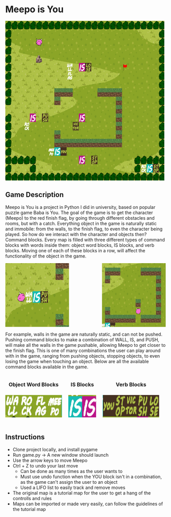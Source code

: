 # Meepo is You

<img src="https://github.com/clarencechau/Meepo-Is-You/blob/main/readmepictures/game.png?raw=true" width="500" height="500" />

## Game Description

Meepo is You is a project in Python I did in university, based on popular puzzle game Baba is You. The goal of the game is to get the character (Meepo) to the red finish flag, by going through different obstacles and rooms, but with a catch. Everything object in the game is naturally static and immobile: from the walls, to the finish flag, to even the character being played. So how do we interact with the character and objects then? Command blocks. Every map is filled with three different types of command blocks with words inside them: object word blocks, IS blocks, and verb blocks. Moving one of each of these blocks in a row, will affect the functionality of the object in the game.

<div style="display: flex; justify-content: space-between;">
    <img src="https://github.com/clarencechau/Meepo-Is-You/blob/main/readmepictures/wallispush.png?raw=true" width="200" height="200" />
    <img src="https://github.com/clarencechau/Meepo-Is-You/blob/main/readmepictures/pushedwall.png?raw=true" width="200" height="200" />
</div>

For example, walls in the game are naturally static, and can not be pushed. Pushing command blocks to make a combination of WALL, IS, and PUSH, will make all the walls in the game pushable, allowing Meepo to get closer to the finish flag. This is one of many combinations the user can play around with in the game, ranging from pushing objects, stopping objects, to even losing the game when touching an object. Below are all the available command blocks available in the game.

<div style="display: flex; align-items: center;">
  <div style="text-align: center; margin-right: 20px;">
    <h3>Object Word Blocks<h3>
    <img src="https://github.com/clarencechau/Meepo-Is-You/blob/main/readmepictures/objects.png?raw=true" width="200" height="70" />
  </div>
  <div style="text-align: center; margin-right: 20px;">
    <h3>IS Blocks<h3>
    <img src="https://github.com/clarencechau/Meepo-Is-You/blob/main/readmepictures/isblock.png?raw=true" width="100" height="70" />
  </div>
  <div style="text-align: center; margin-right: 20px;">
    <h3>Verb Blocks<h3>
    <img src="https://github.com/clarencechau/Meepo-Is-You/blob/main/readmepictures/verbblock.png?raw=true" width="200" height="70" />
  </div>
</div>


## Instructions

* Clone project locally, and install pygame
* Run game.py -> A new window should launch
* Use the arrow keys to move Meepo
* Ctrl + Z to undo your last move
  * Can be done as many times as the user wants to
  * Must use undo function when the YOU block isn't in a combination, as the game can't assign the user to an object
  * Used a LIFO list to easily track and remove moves
* The original map is a tutorial map for the user to get a hang of the controlls and rules
* Maps can be imported or made very easily, can follow the guidelines of the tutorial map
